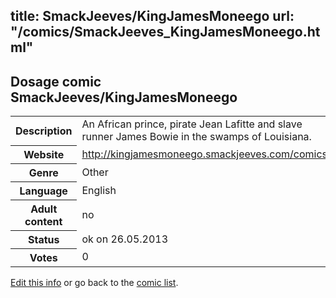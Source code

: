 title: SmackJeeves/KingJamesMoneego
url: "/comics/SmackJeeves_KingJamesMoneego.html"
---
Dosage comic SmackJeeves/KingJamesMoneego
-----------------------------------------

<p id="msg"></p>
<script type="text/javascript">
if (window.location.search === '?edit_info_mail=sent_ok') {
  var elem = document.getElementById("msg");
  elem.innerHTML = 'Edited information sucessfully sent for review, which is usually done daily. Thanks!';
  elem.className = 'ok';
}
</script>
<table class="comicinfo">
<tr>
<th>Description</th><td>An African prince, pirate Jean Lafitte and slave runner James Bowie in the swamps of Louisiana.</td>
</tr>
<tr>
<th>Website</th><td><a href="http://kingjamesmoneego.smackjeeves.com/comics/">http://kingjamesmoneego.smackjeeves.com/comics/</a></td>
</tr>
<tr>
<th>Genre</th><td>Other</td>
</tr>
<tr>
<th>Language</th><td>English</td>
</tr>
<tr>
<th>Adult content</th><td>no</td>
</tr>
<tr>
<th>Status</th><td>ok on 26.05.2013</td>
</tr>
<tr>
<th>Votes</th><td>0</td>
</tr>
</table>

[Edit this info](SmackJeeves_KingJamesMoneego_edit.html) or go back to the [comic list](../comic-index.html).
